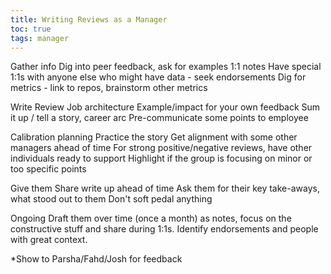 ```yaml
---
title: Writing Reviews as a Manager
toc: true
tags: manager
---
```


Gather info
Dig into peer feedback, ask for examples
1:1 notes
Have special 1:1s with anyone else who might have data - seek endorsements
Dig for metrics - link to repos, brainstorm other metrics

Write Review
Job architecture
Example/impact for your own feedback
Sum it up / tell a story, career arc
Pre-communicate some points to employee

Calibration planning
Practice the story
Get alignment with some other managers ahead of time
For strong positive/negative reviews, have other individuals ready to support
Highlight if the group is focusing on minor or too specific points

Give them
Share write up ahead of time
Ask them for their key take-aways, what stood out to them
Don't soft pedal anything

Ongoing
Draft them over time (once a month) as notes, focus on the constructive stuff
and share during 1:1s. Identify endorsements and people with great context.

*Show to Parsha/Fahd/Josh for feedback
